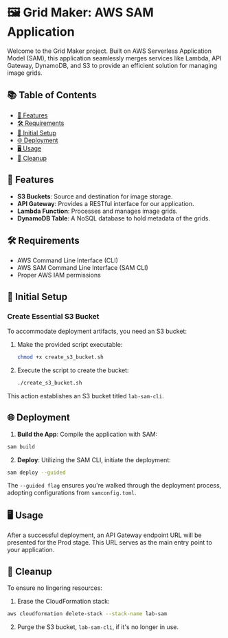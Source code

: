 # 🖼️ Grid Maker: AWS SAM Application

Welcome to the Grid Maker project. Built on AWS Serverless Application Model (SAM), this application seamlessly merges services like Lambda, API Gateway, DynamoDB, and S3 to provide an efficient solution for managing image grids.

## 📚 Table of Contents

- [🌟 Features](#-features)
- [🛠️ Requirements](#-requirements)
- [🚀 Initial Setup](#-initial-setup)
- [🌐 Deployment](#-deployment)
- [🖥️ Usage](#-usage)
- [🧹 Cleanup](#-cleanup)

## 🌟 Features

- **S3 Buckets**: Source and destination for image storage.
- **API Gateway**: Provides a RESTful interface for our application.
- **Lambda Function**: Processes and manages image grids.
- **DynamoDB Table**: A NoSQL database to hold metadata of the grids.

## 🛠️ Requirements

- AWS Command Line Interface (CLI)
- AWS SAM Command Line Interface (SAM CLI)
- Proper AWS IAM permissions

## 🚀 Initial Setup

### Create Essential S3 Bucket

To accommodate deployment artifacts, you need an S3 bucket:

1. Make the provided script executable:

   ```bash
   chmod +x create_s3_bucket.sh
    ```
2. Execute the script to create the bucket:
    ```bash
    ./create_s3_bucket.sh
    ```

This action establishes an S3 bucket titled `lab-sam-cli`.

## 🌐 Deployment

1. **Build the App**: Compile the application with SAM:
```bash
sam build
```

2. **Deploy**: Utilizing the SAM CLI, initiate the deployment:
```bash
sam deploy --guided
```

The `--guided flag` ensures you're walked through the deployment process, adopting configurations from `samconfig.toml`.

## 🖥️ Usage

After a successful deployment, an API Gateway endpoint URL will be presented for the Prod stage. This URL serves as the main entry point to your application.

## 🧹 Cleanup
To ensure no lingering resources:

1. Erase the CloudFormation stack:
```bash
aws cloudformation delete-stack --stack-name lab-sam
```
2. Purge the S3 bucket, `lab-sam-cli`, if it's no longer in use.
